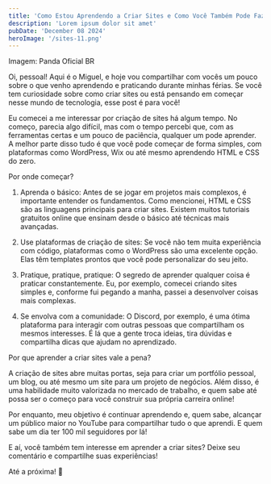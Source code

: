 ```yaml
---
title: 'Como Estou Aprendendo a Criar Sites e Como Você Também Pode Fazer Isso!'
description: 'Lorem ipsum dolor sit amet'
pubDate: 'December 08 2024'
heroImage: '/sites-11.png'
---
```


Imagem: Panda Oficial BR

Oi, pessoal! Aqui é o Miguel, e hoje vou compartilhar com vocês um pouco sobre o que venho aprendendo e praticando durante minhas férias. Se você tem curiosidade sobre como criar sites ou está pensando em começar nesse mundo de tecnologia, esse post é para você!

Eu comecei a me interessar por criação de sites há algum tempo. No começo, parecia algo difícil, mas com o tempo percebi que, com as ferramentas certas e um pouco de paciência, qualquer um pode aprender. A melhor parte disso tudo é que você pode começar de forma simples, com plataformas como WordPress, Wix ou até mesmo aprendendo HTML e CSS do zero.

Por onde começar?

1. Aprenda o básico: Antes de se jogar em projetos mais complexos, é importante entender os fundamentos. Como mencionei, HTML e CSS são as linguagens principais para criar sites. Existem muitos tutoriais gratuitos online que ensinam desde o básico até técnicas mais avançadas.

2. Use plataformas de criação de sites: Se você não tem muita experiência com código, plataformas como o WordPress são uma excelente opção. Elas têm templates prontos que você pode personalizar do seu jeito.

3. Pratique, pratique, pratique: O segredo de aprender qualquer coisa é praticar constantemente. Eu, por exemplo, comecei criando sites simples e, conforme fui pegando a manha, passei a desenvolver coisas mais complexas.

4. Se envolva com a comunidade: O Discord, por exemplo, é uma ótima plataforma para interagir com outras pessoas que compartilham os mesmos interesses. É lá que a gente troca ideias, tira dúvidas e compartilha dicas que ajudam no aprendizado.

Por que aprender a criar sites vale a pena?

A criação de sites abre muitas portas, seja para criar um portfólio pessoal, um blog, ou até mesmo um site para um projeto de negócios. Além disso, é uma habilidade muito valorizada no mercado de trabalho, e quem sabe até possa ser o começo para você construir sua própria carreira online!

Por enquanto, meu objetivo é continuar aprendendo e, quem sabe, alcançar um público maior no YouTube para compartilhar tudo o que aprendi. E quem sabe um dia ter 100 mil seguidores por lá!

E aí, você também tem interesse em aprender a criar sites? Deixe seu comentário e compartilhe suas experiências!

Até a próxima! 🚀